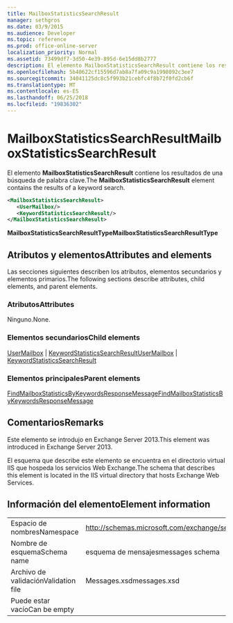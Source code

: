 ```yaml
---
title: MailboxStatisticsSearchResult
manager: sethgros
ms.date: 03/9/2015
ms.audience: Developer
ms.topic: reference
ms.prod: office-online-server
localization_priority: Normal
ms.assetid: 73499df7-3d50-4e39-895d-6e15dd8b2777
description: El elemento MailboxStatisticsSearchResult contiene los resultados de una búsqueda de palabra clave.
ms.openlocfilehash: 5b40622cf15596d7ab8a7fa09c9a1998092c3ee7
ms.sourcegitcommit: 34041125dc8c5f993b21cebfc4f8b72f0fd2cb6f
ms.translationtype: MT
ms.contentlocale: es-ES
ms.lasthandoff: 06/25/2018
ms.locfileid: "19836302"
---
```

# <a name="mailboxstatisticssearchresult"></a><span data-ttu-id="63147-103">MailboxStatisticsSearchResult</span><span class="sxs-lookup"><span data-stu-id="63147-103">MailboxStatisticsSearchResult</span></span>

<span data-ttu-id="63147-104">El elemento **MailboxStatisticsSearchResult** contiene los resultados de una búsqueda de palabra clave.</span><span class="sxs-lookup"><span data-stu-id="63147-104">The **MailboxStatisticsSearchResult** element contains the results of a keyword search.</span></span> 
  
```XML
<MailboxStatisticsSearchResult>
   <UserMailbox/>
   <KeywordStatisticsSearchResult/>
</MailboxStatisticsSearchResult>
```

<span data-ttu-id="63147-105">**MailboxStatisticsSearchResultType**</span><span class="sxs-lookup"><span data-stu-id="63147-105">**MailboxStatisticsSearchResultType**</span></span>

## <a name="attributes-and-elements"></a><span data-ttu-id="63147-106">Atributos y elementos</span><span class="sxs-lookup"><span data-stu-id="63147-106">Attributes and elements</span></span>

<span data-ttu-id="63147-107">Las secciones siguientes describen los atributos, elementos secundarios y elementos primarios.</span><span class="sxs-lookup"><span data-stu-id="63147-107">The following sections describe attributes, child elements, and parent elements.</span></span>
  
### <a name="attributes"></a><span data-ttu-id="63147-108">Atributos</span><span class="sxs-lookup"><span data-stu-id="63147-108">Attributes</span></span>

<span data-ttu-id="63147-109">Ninguno.</span><span class="sxs-lookup"><span data-stu-id="63147-109">None.</span></span>
  
### <a name="child-elements"></a><span data-ttu-id="63147-110">Elementos secundarios</span><span class="sxs-lookup"><span data-stu-id="63147-110">Child elements</span></span>

<span data-ttu-id="63147-111">[UserMailbox](usermailbox.md) | [KeywordStatisticsSearchResult](keywordstatisticssearchresult.md)</span><span class="sxs-lookup"><span data-stu-id="63147-111">[UserMailbox](usermailbox.md) | [KeywordStatisticsSearchResult](keywordstatisticssearchresult.md)</span></span>
  
### <a name="parent-elements"></a><span data-ttu-id="63147-112">Elementos principales</span><span class="sxs-lookup"><span data-stu-id="63147-112">Parent elements</span></span>

[<span data-ttu-id="63147-113">FindMailboxStatisticsByKeywordsResponseMessage</span><span class="sxs-lookup"><span data-stu-id="63147-113">FindMailboxStatisticsByKeywordsResponseMessage</span></span>](findmailboxstatisticsbykeywordsresponsemessage.md)
  
## <a name="remarks"></a><span data-ttu-id="63147-114">Comentarios</span><span class="sxs-lookup"><span data-stu-id="63147-114">Remarks</span></span>

<span data-ttu-id="63147-115">Este elemento se introdujo en Exchange Server 2013.</span><span class="sxs-lookup"><span data-stu-id="63147-115">This element was introduced in Exchange Server 2013.</span></span>
  
<span data-ttu-id="63147-116">El esquema que describe este elemento se encuentra en el directorio virtual IIS que hospeda los servicios Web Exchange.</span><span class="sxs-lookup"><span data-stu-id="63147-116">The schema that describes this element is located in the IIS virtual directory that hosts Exchange Web Services.</span></span>
  
## <a name="element-information"></a><span data-ttu-id="63147-117">Información del elemento</span><span class="sxs-lookup"><span data-stu-id="63147-117">Element information</span></span>

|||
|:-----|:-----|
|<span data-ttu-id="63147-118">Espacio de nombres</span><span class="sxs-lookup"><span data-stu-id="63147-118">Namespace</span></span>  <br/> |http://schemas.microsoft.com/exchange/services/2006/messages  <br/> |
|<span data-ttu-id="63147-119">Nombre de esquema</span><span class="sxs-lookup"><span data-stu-id="63147-119">Schema name</span></span>  <br/> |<span data-ttu-id="63147-120">esquema de mensajes</span><span class="sxs-lookup"><span data-stu-id="63147-120">messages schema</span></span>  <br/> |
|<span data-ttu-id="63147-121">Archivo de validación</span><span class="sxs-lookup"><span data-stu-id="63147-121">Validation file</span></span>  <br/> |<span data-ttu-id="63147-122">Messages.xsd</span><span class="sxs-lookup"><span data-stu-id="63147-122">messages.xsd</span></span>  <br/> |
|<span data-ttu-id="63147-123">Puede estar vacío</span><span class="sxs-lookup"><span data-stu-id="63147-123">Can be empty</span></span>  <br/> ||
   

